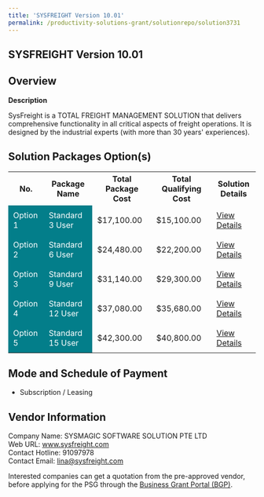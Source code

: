 ```yaml
---
title: 'SYSFREIGHT Version 10.01'
permalink: /productivity-solutions-grant/solutionrepo/solution3731
---
```


## SYSFREIGHT Version 10.01

## Overview

**Description**

SysFreight is a TOTAL FREIGHT MANAGEMENT SOLUTION that delivers comprehensive functionality in all critical aspects of freight operations. It is designed by the industrial experts (with more than 30 years' experiences).

## Solution Packages Option(s)

<table>
<tr>
<th><b>No.</b></th>
<th><b>Package Name</b></th>
<th><b>Total Package Cost</b></th>
<th><b>Total Qualifying Cost</b></th>
<th><b>Solution Details</b></th>
</tr>
<tr>
<td style='padding: 10px; background-color: #037E8A; color: #FFFFFF;'>Option 1</td>
<td style='padding: 10px; background-color: #037E8A; color: #FFFFFF;'>Standard 3 User</td>
<td style='padding: 10px;'>$17,100.00</td>
<td style='padding: 10px;'>$15,100.00</td>
<td style='padding: 10px;'><a href='/images/psg/SYSMAGIC_Desensitised_Annex_3_Part_1.pdf' target='_blank'>View Details</a></td>
</tr>
<tr>
<td style='padding: 10px; background-color: #037E8A; color: #FFFFFF;'>Option 2</td>
<td style='padding: 10px; background-color: #037E8A; color: #FFFFFF;'>Standard 6 User</td>
<td style='padding: 10px;'>$24,480.00</td>
<td style='padding: 10px;'>$22,200.00</td>
<td style='padding: 10px;'><a href='/images/psg/SYSMAGIC_Desensitised_Annex_3_Part_2.pdf' target='_blank'>View Details</a></td>
</tr>
<tr>
<td style='padding: 10px; background-color: #037E8A; color: #FFFFFF;'>Option 3</td>
<td style='padding: 10px; background-color: #037E8A; color: #FFFFFF;'>Standard 9 User</td>
<td style='padding: 10px;'>$31,140.00</td>
<td style='padding: 10px;'>$29,300.00</td>
<td style='padding: 10px;'><a href='/images/psg/SYSMAGIC_Desensitised_Annex_3_Part_3.pdf' target='_blank'>View Details</a></td>
</tr>
<tr>
<td style='padding: 10px; background-color: #037E8A; color: #FFFFFF;'>Option 4</td>
<td style='padding: 10px; background-color: #037E8A; color: #FFFFFF;'>Standard 12 User</td>
<td style='padding: 10px;'>$37,080.00</td>
<td style='padding: 10px;'>$35,680.00</td>
<td style='padding: 10px;'><a href='/images/psg/SYSMAGIC_Desensitised_Annex_3_Part_4.pdf' target='_blank'>View Details</a></td>
</tr>
<tr>
<td style='padding: 10px; background-color: #037E8A; color: #FFFFFF;'>Option 5</td>
<td style='padding: 10px; background-color: #037E8A; color: #FFFFFF;'>Standard 15 User</td>
<td style='padding: 10px;'>$42,300.00</td>
<td style='padding: 10px;'>$40,800.00</td>
<td style='padding: 10px;'><a href='/images/psg/SYSMAGIC_Desensitised_Annex_3_Part_5.pdf' target='_blank'>View Details</a></td>
</tr>
</table>

## Mode and Schedule of Payment

 - Subscription / Leasing

## Vendor Information

 Company Name: SYSMAGIC SOFTWARE SOLUTION PTE LTD<br>Web URL: www.sysfreight.com <br>Contact Hotline: 91097978 <br>Contact Email: lina@sysfreight.com <br>

Interested companies can get a quotation from the pre-approved vendor, before applying for the PSG through the <a href='https://www.businessgrants.gov.sg/' target='_blank' rel='noopener'>Business Grant Portal (BGP)</a>.

<script src="/jquery/resize-tables.js"></script>
